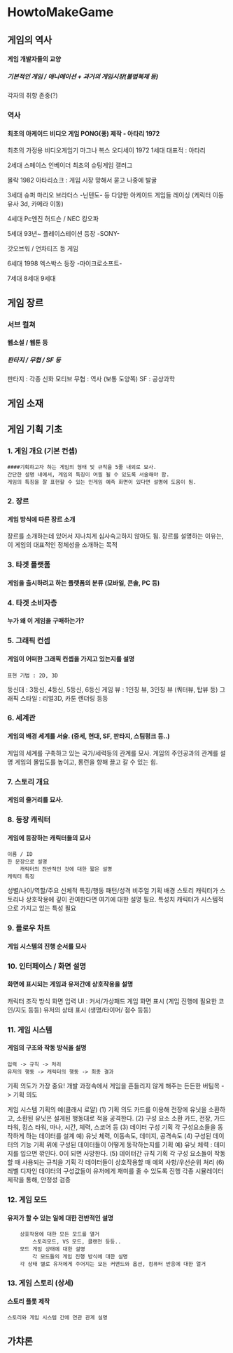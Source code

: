 # HowtoMakeGame

## 게임의 역사

#### 게임 개발자들의 교양
##### 기본적인 게임 / 애니메이션 +  과거의 게임시장(불법복제 등)
   
각자의 취향 존중(?)

### 역사
#### 최초의 아케이드 비디오 게임   PONG(퐁) 제작 - 아타리  1972
   
최초의 가정용 비디오게임기   마그나 복스 오디세이  1972
1세대
대표적 : 아타리

2세대
스페이스 인베이더  최초의 슈팅게임
갤러그

몰락 1982
아타리쇼크 : 게임 시장 망해서  묻고 나중에 발굴


3세대
슈퍼 마리오 브라더스  -닌텐도- 등  다양한 아케이드 게임들
레이싱 (케릭터 이동  유사 3d,  카메라 이동)

4세대
Pc엔진   허드슨 / NEC
킹오파 

5세대  93년~
플레이스테이션 등장 -SONY-

갓오브워 /  언차티즈 등 게임

6세대 1998
엑스박스 등장 -마이크로소프트-


7세대
8세대
9세대


## 게임 장르

### 서브 컬쳐
#### 웹소설 / 웹툰 등
   
##### 판타지 / 무협 / SF 등

판타지 : 각종 신화 모티브
무협 : 역사 (보통 도양쪽)
SF : 공상과학


## 게임 소재

## 게임 기획 기초

### 1.	게임 개요 (기본 컨셉)
	####기획하고자 하는 게임의 형태 및 규칙을 5줄 내외로 묘사.
	간단한 설명 내에서, 게임의 특징이 어필 될 수 있도록 서술해야 함.
	게임의 특징을 잘 표현할 수 있는 인게임 예측 화면이 있다면 설명에 도움이 됨.

### 2.	장르
#### 게임 방식에 따른 장르 소개
장르를 소개하는데 있어서 지나치게 심사숙고하지 않아도 됨.
장르를 설명하는 이유는, 이 게임의 대표적인 정체성을 소개하는 목적

### 3.	타겟 플랫폼
#### 게임을 출시하려고 하는 플랫폼의 분류 (모바일, 콘솔, PC 등)


### 4.	타겟 소비자층
#### 누가 왜 이 게임을 구매하는가?


### 5.	그래픽 컨셉
#### 게임이 어떠한 그래픽 컨셉을 가지고 있는지를 설명
	표현 기법 : 2D, 3D
등신대 : 3등신, 4등신, 5등신, 6등신
게임 뷰 : 1인칭 뷰, 3인칭 뷰 (쿼터뷰, 탑뷰 등)
그래픽 스타일 : 리얼3D, 카툰 렌더링 등등

### 6.	세계관
#### 게임의 배경 세계를 서술. (중세, 현대, SF, 판타지, 스팀펑크 등..)
게임의 세계를 구축하고 있는 국가/세력등의 관계를 묘사.
게임의 주인공과의 관계를 설명
	게임의 몰입도를 높이고, 롱런을 향해 끌고 갈 수 있는 힘.

### 7.	스토리 개요
#### 게임의 줄거리를 묘사.

### 8.	등장 캐릭터
#### 게임에 등장하는 캐릭터들의 묘사
	이름 / ID
	한 문장으로 설명 
		캐릭터의 전반적인 것에 대한 짧은 설명
	캐릭터 특징
성별/나이/역할/주요 신체적 특징/행동 패턴/성격
	비주얼 기획
	배경 스토리
		캐릭터가 스토리나 상호작용에 깊이 관여한다면 여기에 대한 설명 필요.
	특성치
		캐릭터가 시스템적으로 가지고 있는 특성 필요

### 9.	플로우 차트
#### 게임 시스템의 진행 순서를 묘사

### 10.	인터페이스 / 화면 설명
#### 화면에 표시되는 게임과 유저간에 상호작용을 설명
캐릭터 조작 방식
	화면 입력 UI : 커서/가상패드
게임 화면 표시 (게임 진행에 필요한 코인/지도 등등)
유저의 상태 표시 (생명/타이머/ 점수 등등)

### 11.	게임 시스템
#### 게임의 구조와 작동 방식을 설명
	입력 -> 규칙 -> 처리
	유저의 행동 -> 캐릭터의 행동 -> 최종 결과
기획 의도가 가장 중요!
개발 과정속에서 게임을 흔들리지 않게 해주는 든든한 버팀목 -> 기획 의도

게임 시스템 기획의 예(클래시 로얄)
(1) 기획 의도
	카드를 이용해 전장에 유닛을 소환하고, 소환된 유닛은 설게된 행동대로 적을 공격한다.
(2) 구성 요소
	소환 카드, 전장, 가드 타워, 킹스 타워, 마나, 시간, 체력, 스코어 등
(3) 데이터 구성 기획
	각 구성요소들을 동작하게 하는 데이터를 설계
		예) 유닛
			체력, 이동속도, 데미지, 공격속도
(4) 구성된 데이터의 기능 기획
	위에 구성된 데이터들이 어떻게 동작하는지를 기획
		예) 유닛
			체력 : 데미지를 입으면 깎인다. 0이 되면 사망한다.
(5) 데이터간 규칙 기획
	각 구성 요소들이 작동할 때 사용되는 규칙을 기획
	각 데이터들이 상호작용할 때 예외 사항/우선순위 처리
(6) 레벨 디자인
	데이터의 구성값들이 유저에게 재미를 줄 수 있도록 진행
	각종 시뮬레이터 제작을 통해, 안정성 검증

### 12.	게임 모드
#### 유저가 할 수 있는 일에 대한 전반적인 설명
		상호작용에 대한 모든 모드를 열거
			스토리모드, VS 모드, 클랜전 등등..
		모드 게임 상태에 대한 설명
			각 모드들의 게임 진행 방식에 대한 설명
		각 상태 별로 유저에게 주어지는 모든 커맨드와 옵션, 컴퓨터 반응에 대한 열거

### 13.	게임 스토리 (상세)
#### 스토리 플롯 제작
	스토리와 게임 시스템 간에 연관 관계 설명

## 가챠론
